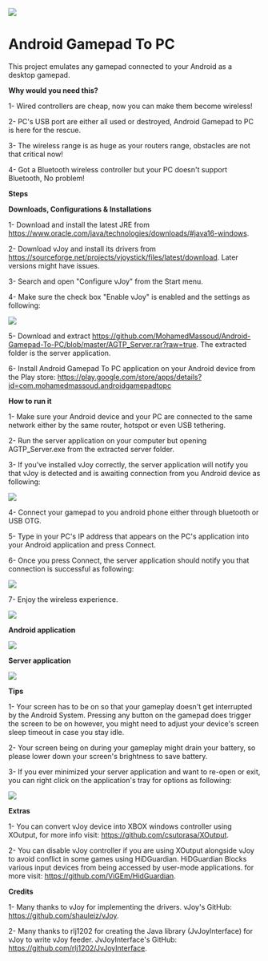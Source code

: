 ![](feature2.JPG)


# Android Gamepad To PC
This project emulates any gamepad connected to your Android as a desktop gamepad.

**Why would you need this?**

1- Wired controllers are cheap, now you can make them become wireless!

2- PC's USB port are either all used or destroyed, Android Gamepad to PC is here for the rescue.

3- The wireless range is as huge as your routers range, obstacles are not that critical now!

4- Got a Bluetooth wireless controller but your PC doesn't support Bluetooth, No problem!

**Steps**

**Downloads, Configurations & Installations**

1- Download and install the latest JRE from https://www.oracle.com/java/technologies/downloads/#java16-windows.

2- Download vJoy and install its drivers from https://sourceforge.net/projects/vjoystick/files/latest/download. Later versions might have issues.

3- Search and open "Configure vJoy" from the Start menu.

4- Make sure the check box "Enable vJoy" is enabled and the settings as following:

![](config.PNG)

5- Download and extract https://github.com/MohamedMassoud/Android-Gamepad-To-PC/blob/master/AGTP_Server.rar?raw=true. The extracted folder is the server application.

6- Install Android Gamepad To PC application on your Android device from the Play store: https://play.google.com/store/apps/details?id=com.mohamedmassoud.androidgamepadtopc

**How to run it**

1- Make sure your Android device and your PC are connected to the same network either by the same router, hotspot or even USB tethering.

2- Run the server application on your computer but opening AGTP_Server.exe from the extracted server folder.

3- If you've installed vJoy correctly, the server application will notify you that vJoy is detected and is awaiting connection from you Android device as following:

![](awaitingConnection.png)

4- Connect your gamepad to you android phone either through bluetooth or USB OTG.

5- Type in your PC's IP address that appears on the PC's application into your Android application and press Connect.

6- Once you press Connect, the server application should notify you that connection is successful as following:

![](connectionSuccessful.png)

7- Enjoy the wireless experience.

![](vdev.PNG)

**Android application**

![](and.png)

**Server application**

![](server.PNG)

**Tips**

1- Your screen has to be on so that your gameplay doesn't get interrupted by the Android System. Pressing any button on the gamepad does trigger the screen to be on however, you might need to adjust your device's screen sleep timeout in case you stay idle.

2- Your screen being on during your gameplay might drain your battery, so please lower down your screen's brightness to save battery.

3- If you ever minimized your server application and want to re-open or exit, you can right click on the application's tray for options as following:

![](tray.PNG)

**Extras**

1- You can convert vJoy device into XBOX windows controller using XOutput, for more info visit: https://github.com/csutorasa/XOutput.

2- You can disable vJoy controller if you are using XOutput alongside vJoy to avoid conflict in some games using HiDGuardian. HiDGuardian Blocks various input devices from being accessed by user-mode applications. for more visit: https://github.com/ViGEm/HidGuardian.

**Credits**

1- Many thanks to vJoy for implementing the drivers. vJoy's GitHub: https://github.com/shauleiz/vJoy.

2- Many thanks to rlj1202 for creating the Java library (JvJoyInterface) for vJoy to write vJoy feeder. JvJoyInterface's GitHub: https://github.com/rlj1202/JvJoyInterface.
